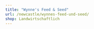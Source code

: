 ```yaml
---
title: "Wynne's Feed & Seed"
url: /newcastle/wynnes-feed-und-seed/
shop: Landwirtschaftlich
---
```

